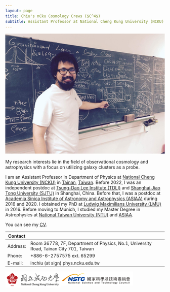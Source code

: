 ```yaml
---
layout: page
title: Chiu's nCku Cosmology Crews ($C^4$)
subtitle: Assistant Professor at National Cheng Kung University (NCKU)
---
```


![](/assets/img/me1.jpeg "Picture of I-Non Chiu taken at University Observatory Munich in 2016.")


My research interests lie in the field of observational cosmology and astrophysics with a focus on utilizing galaxy clusters as a probe.

I am an Assistant Professor in Department of Physics at [National Cheng Kung University (NCKU)][ncku] in [Tainan][tainan], [Taiwan][taiwan].
Before 2022, I was an independent postdoc at [Tsung-Dao Lee Institute (TDLI)][tdli] and [Shanghai Jiao Tong University (SJTU)][sjtu] in Shanghai, China.
Before that, I was a postdoc at [Academia Sinica Institute of Astronomy and Astrophysics (ASIAA)][asiaa] during 2016 and 2020.
I obtained my PhD at [Ludwig Maximilians University (LMU)][lmu] in 2016.
Before moving to Munich, I studied my Master Degree in Astrophysics at [National Taiwan University (NTU)][ntu] and [ASIAA][asiaa].

You can see my [CV][cv].

| **Contact** | |
| --- | --- |
| Address: | Room 36778, 7F, Department of Physics, No.1, University Road, Tainan City 701, Taiwan |
| Phone: | +886-6-2757575 ext. 65299 |
| E-mail: | inchiu (at sign) phys.ncku.edu.tw |


<img style="float: left;width: 35%;" src="assets/img/NCKU_01.jpg">
<img style="float: left;width: 45%;" src="assets/img/nstc.jpg">

[taiwan]:https://en.wikipedia.org/wiki/Taiwan
[tainan]:https://en.wikipedia.org/wiki/Tainan
[keiichi]:http://idv.sinica.edu.tw/keiichi/index.php
[teipei]:http://idv.sinica.edu.tw/teppei/
[mohr]:https://www.imprs-astro.mpg.de/content/prof-dr-joseph-mohr
[sandor]:https://www.asiaa.sinica.edu.tw/people/cv.php?i=sandor
[pisin]:https://lecospa.ntu.edu.tw/person/pisin-chen/

[ncku]:https://www.phys.ncku.edu.tw/en/
[tdli]:https://tdli.sjtu.edu.cn/
[sjtu]:http://astro.sjtu.edu.cn/en/home
[asiaa]:https://www.asiaa.sinica.edu.tw/
[lmu]:https://www.uni-muenchen.de/index.html
[ntu]:http://www.ntu.edu.tw/english/index.html

[cv]:cv_inonchiu_2025feb.pdf


